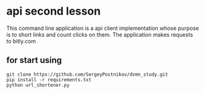 # api second lesson
This command line application is a api client implementation whose purpose is to short links and count clicks on them. The application makes requests to bitly.com

## for start using 
```
git clone https://github.com/SergeyPostnikov/dvmn_study.git
pip install -r requirements.txt
python url_shortener.py
```

